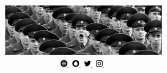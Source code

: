 ![ElAlemanyo](https://github.com/elalemanyo/elalemanyo/raw/master/elalemanyo.jpg)

<p align='center'>
  <a href="https://codepen.io/elalemanyo">
    <img alt="ElAlemanyo @ Codepen" height="22" src="https://raw.githubusercontent.com/elalemanyo/elalemanyo/master/icon/codepen.svg" />
  </a>&nbsp;&nbsp;

  <a href="https://www.drupal.org/u/el-alema%C3%B1o">
    <img alt="ElAlemanyo @ Drupal" height="22" src="https://raw.githubusercontent.com/elalemanyo/elalemanyo/master/icon/drupal.svg" />
  </a>&nbsp;&nbsp;

  <a href="https://twitter.com/elalemanyo">
    <img alt="ElAlemanyo @ Twitter" height="22" src="https://raw.githubusercontent.com/elalemanyo/elalemanyo/master/icon/twitter.svg" />
  </a>&nbsp;&nbsp;

  <a href="https://www.instagram.com/elalemanyo/">
    <img alt="ElAlemanyo @ Instagram" height="22" src="https://raw.githubusercontent.com/elalemanyo/elalemanyo/master/icon/instagram.svg" />
  </a>&nbsp;&nbsp;
</p>
